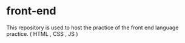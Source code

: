 # front-end
This repository is used to host the practice of the front end language practice. ( HTML , CSS , JS )
